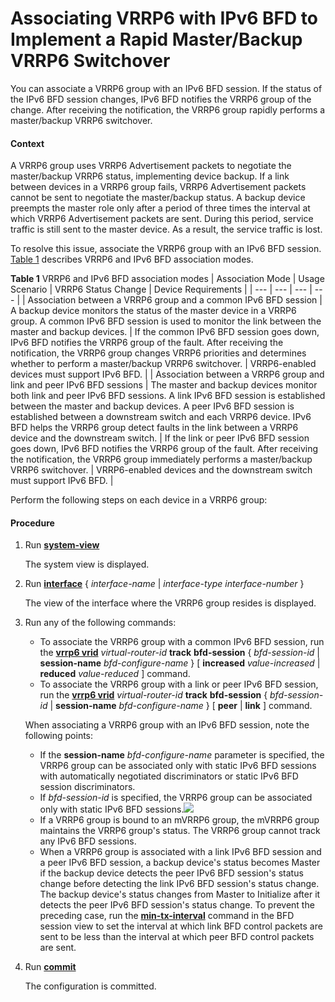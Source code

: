 Associating VRRP6 with IPv6 BFD to Implement a Rapid Master/Backup VRRP6 Switchover
===================================================================================

You can associate a VRRP6 group with an IPv6 BFD session. If the status of the IPv6 BFD session changes, IPv6 BFD notifies the VRRP6 group of the change. After receiving the notification, the VRRP6 group rapidly performs a master/backup VRRP6 switchover.

#### Context

A VRRP6 group uses VRRP6 Advertisement packets to negotiate the master/backup VRRP6 status, implementing device backup. If a link between devices in a VRRP6 group fails, VRRP6 Advertisement packets cannot be sent to negotiate the master/backup status. A backup device preempts the master role only after a period of three times the interval at which VRRP6 Advertisement packets are sent. During this period, service traffic is still sent to the master device. As a result, the service traffic is lost.

To resolve this issue, associate the VRRP6 group with an IPv6 BFD session. [Table 1](#EN-US_TASK_0172361859__tab_dc_vrp_vrrp6_cfg_012201) describes VRRP6 and IPv6 BFD association modes.

**Table 1** VRRP6 and IPv6 BFD association modes
| Association Mode | Usage Scenario | VRRP6 Status Change | Device Requirements |
| --- | --- | --- | --- |
| Association between a VRRP6 group and a common IPv6 BFD session | A backup device monitors the status of the master device in a VRRP6 group. A common IPv6 BFD session is used to monitor the link between the master and backup devices. | If the common IPv6 BFD session goes down, IPv6 BFD notifies the VRRP6 group of the fault. After receiving the notification, the VRRP6 group changes VRRP6 priorities and determines whether to perform a master/backup VRRP6 switchover. | VRRP6-enabled devices must support IPv6 BFD. |
| Association between a VRRP6 group and link and peer IPv6 BFD sessions | The master and backup devices monitor both link and peer IPv6 BFD sessions. A link IPv6 BFD session is established between the master and backup devices. A peer IPv6 BFD session is established between a downstream switch and each VRRP6 device. IPv6 BFD helps the VRRP6 group detect faults in the link between a VRRP6 device and the downstream switch. | If the link or peer IPv6 BFD session goes down, IPv6 BFD notifies the VRRP6 group of the fault. After receiving the notification, the VRRP6 group immediately performs a master/backup VRRP6 switchover. | VRRP6-enabled devices and the downstream switch must support IPv6 BFD. |


Perform the following steps on each device in a VRRP6 group:


#### Procedure

1. Run [**system-view**](cmdqueryname=system-view)
   
   
   
   The system view is displayed.
2. Run [**interface**](cmdqueryname=interface) { *interface-name* | *interface-type* *interface-number* }
   
   
   
   The view of the interface where the VRRP6 group resides is displayed.
3. Run any of the following commands:
   
   
   * To associate the VRRP6 group with a common IPv6 BFD session, run the [**vrrp6 vrid**](cmdqueryname=vrrp6+vrid) *virtual-router-id* **track** **bfd-session** { *bfd-session-id* | **session-name** *bfd-configure-name* } [ **increased** *value-increased* | **reduced** *value-reduced* ] command.
   * To associate the VRRP6 group with a link or peer IPv6 BFD session, run the [**vrrp6 vrid**](cmdqueryname=vrrp6+vrid) *virtual-router-id* **track** **bfd-session** { *bfd-session-id* | **session-name** *bfd-configure-name* } [ **peer** | **link** ] command.
   
   When associating a VRRP6 group with an IPv6 BFD session, note the following points:
   
   * If the **session-name** *bfd-configure-name* parameter is specified, the VRRP6 group can be associated only with static IPv6 BFD sessions with automatically negotiated discriminators or static IPv6 BFD session discriminators.
   * If *bfd-session-id* is specified, the VRRP6 group can be associated only with static IPv6 BFD sessions.![](../../../../public_sys-resources/note_3.0-en-us.png) 
   * If a VRRP6 group is bound to an mVRRP6 group, the mVRRP6 group maintains the VRRP6 group's status. The VRRP6 group cannot track any IPv6 BFD sessions.
   * When a VRRP6 group is associated with a link IPv6 BFD session and a peer IPv6 BFD session, a backup device's status becomes Master if the backup device detects the peer IPv6 BFD session's status change before detecting the link IPv6 BFD session's status change. The backup device's status changes from Master to Initialize after it detects the peer IPv6 BFD session's status change. To prevent the preceding case, run the [**min-tx-interval**](cmdqueryname=min-tx-interval) command in the BFD session view to set the interval at which link BFD control packets are sent to be less than the interval at which peer BFD control packets are sent.
4. Run [**commit**](cmdqueryname=commit)
   
   
   
   The configuration is committed.